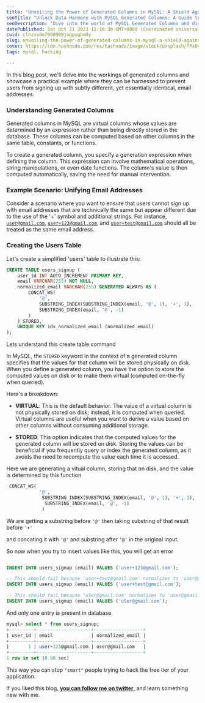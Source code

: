 ```yaml
---
title: "Unveiling the Power of Generated Columns in MySQL: A Shield Against Duplicate Emails"
seoTitle: "Unlock Data Harmony with MySQL Generated Columns: A Guide to Enhancing"
seoDescription: "Dive into the world of MySQL Generated Columns and discover a powerful tool for data optimization. Learn how to safeguard against duplicate email entries"
datePublished: Sat Oct 21 2023 11:10:30 GMT+0000 (Coordinated Universal Time)
cuid: clnzxv0e7000909jugpsgbm8y
slug: unveiling-the-power-of-generated-columns-in-mysql-a-shield-against-duplicate-emails
cover: https://cdn.hashnode.com/res/hashnode/image/stock/unsplash/fPxOowbR6ls/upload/47db404638e723d659e861f565941af0.jpeg
tags: mysql, hacking

---
```


In this blog post, we'll delve into the workings of generated columns and showcase a practical example where they can be harnessed to prevent users from signing up with subtly different, yet essentially identical, email addresses.

### **Understanding Generated Columns**

Generated columns in MySQL are virtual columns whose values are determined by an expression rather than being directly stored in the database. These columns can be computed based on other columns in the same table, constants, or functions.

To create a generated column, you specify a generation expression when defining the column. This expression can involve mathematical operations, string manipulations, or even date functions. The column's value is then computed automatically, saving the need for manual intervention.

### **Example Scenario: Unifying Email Addresses**

Consider a scenario where you want to ensure that users cannot sign up with email addresses that are technically the same but appear different due to the use of the '+' symbol and additional strings. For instance, [`user@gmail.com`](mailto:user@gmail.com), [`user+123@gmail.com`](mailto:user+123@gmail.com), and [`user+test@gmail.com`](mailto:user+test@gmail.com) should all be treated as the same email address.

### **Creating the Users Table**

Let's create a simplified 'users' table to illustrate this:

```sql
CREATE TABLE users_signup (
    user_id INT AUTO_INCREMENT PRIMARY KEY,
    email VARCHAR(255) NOT NULL,
    normalized_email VARCHAR(255) GENERATED ALWAYS AS (
        CONCAT_WS(
            '@',
            SUBSTRING_INDEX(SUBSTRING_INDEX(email, '@', 1), '+', 1),
            SUBSTRING_INDEX(email, '@', -1)
        )
    ) STORED,
    UNIQUE KEY idx_normalized_email (normalized_email)
);
```

Lets understand this create table command

In MySQL, the `STORED` keyword in the context of a generated column specifies that the values for that column will be stored physically on disk. When you define a generated column, you have the option to store the computed values on disk or to make them virtual (computed on-the-fly when queried).

Here's a breakdown:

* **VIRTUAL**: This is the default behavior. The value of a virtual column is not physically stored on disk; instead, it is computed when queried. Virtual columns are useful when you want to derive a value based on other columns without consuming additional storage.
    
* **STORED**: This option indicates that the computed values for the generated column will be stored on disk. Storing the values can be beneficial if you frequently query or index the generated column, as it avoids the need to recompute the value each time it is accessed.
    

Here we are generating a vitual column, storing that on disk, and the value is determined by this function

```sql
 CONCAT_WS(
            '@',
             SUBSTRING_INDEX(SUBSTRING_INDEX(email, '@', 1), '+', 1),
              SUBSTRING_INDEX(email, '@', -1)
             )
```

We are getting a substring before `'@'` then taking substring of that result before `'+'`

and concating it with `'@'` and substring after `'@'` in the original input.

So now when you try to insert values like this, you will get an error

```sql

INSERT INTO users_signup (email) VALUES ('user+123@gmail.com');

-- This should fail because 'user+test@gmail.com' normalizes to 'user@gmail.com'
INSERT INTO users_signup (email) VALUES ('user+test@gmail.com');

-- This should fail because 'uSer@gmail.com' normalizes to 'user@gmail.com' (case-insensitive)
INSERT INTO users_signup (email) VALUES ('uSer@gmail.com');
```

And only one entry is present in database.

```sql
mysql> select * from users_signup;
+---------+--------------------+------------------+
| user_id | email              | normalized_email |
+---------+--------------------+------------------+
|       1 | user+123@gmail.com | user@gmail.com   |
+---------+--------------------+------------------+
1 row in set (0.00 sec)
```

This way you can stop `"smart"` people trying to hack the free tier of your application.

If you liked this blog, [**you can follow me on twitter**](https://twitter.com/nkalra0123), and learn something new with me.